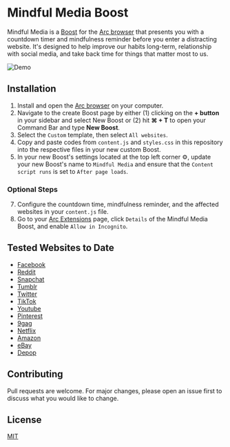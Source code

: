# Mindful Media Boost

Mindful Media is a [Boost](https://browserinc.notion.site/Arc-Boosts-beta-fd9ea0bfb1b54e9c82c2d88182096405) for the [Arc browser](https://arc.net/) that presents you with a countdown timer and mindfulness reminder before you enter a distracting website. It's designed to help improve our habits long-term, relationship with social media, and take back time for things that matter most to us.

![Demo](https://github.com/quandollar/arc-boost-mindful-media/blob/main/demo.gif)

## Installation

1. Install and open the [Arc browser](https://arc.net/) on your computer.
2. Navigate to the create Boost page by either (1) clicking on the **+ button** in your sidebar and select New Boost or (2) hit **⌘ + T** to open your Command Bar and type **New Boost**.
3. Select the `Custom` template, then select `All websites`.
4. Copy and paste codes from `content.js` and `styles.css` in this repository into the respective files in your new custom Boost.
5. In your new Boost's settings located at the top left corner ⚙️, update your new Boost's name to `Mindful Media` and ensure that the `Content script runs` is set to `After page loads`.

### Optional Steps

7. Configure the countdown time, mindfulness reminder, and the affected websites in your `content.js` file.
8. Go to your [Arc Extensions](arc://extensions/) page, click `Details` of the Mindful Media Boost, and enable `Allow in Incognito`.

## Tested Websites to Date

- [Facebook](www.facebook.com)
- [Reddit](www.reddit.com)
- [Snapchat](www.snapchat.com)
- [Tumblr](www.tumblr.com)
- [Twitter](www.twitter.com)
- [TikTok](www.tiktok.com)
- [Youtube](www.youtube.com)
- [Pinterest](www.pinterest.com)
- [9gag](www.9gag.com)
- [Netflix](www.netflix.com)
- [Amazon](www.amazon.com)
- [eBay](www.ebay.com)
- [Depop](www.depop.com)

## Contributing

Pull requests are welcome. For major changes, please open an issue first to discuss what you would like to change.

## License

[MIT](https://choosealicense.com/licenses/mit/)
